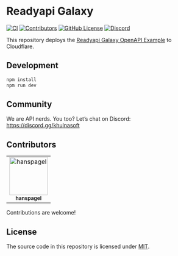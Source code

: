 # Readyapi Galaxy

[![CI](https://github.com/khulnasoft/readyapi-galaxy/actions/workflows/ci.yml/badge.svg)](https://github.com/khulnasoft/readyapi-galaxy/actions/workflows/ci.yml)
[![Contributors](https://img.shields.io/github/contributors/khulnasoft/galaxy)](https://github.com/khulnasoft/readyapi-galaxy/graphs/contributors)
[![GitHub License](https://img.shields.io/github/license/khulnasoft/galaxy)](https://github.com/khulnasoft/readyapi-galaxy/blob/main/LICENSE)
[![Discord](https://img.shields.io/discord/1135330207960678410?style=flat&color=5865F2)](https://discord.gg/khulnasoft)

This repository deploys the [Readyapi Galaxy OpenAPI Example](https://github.com/khulnasoft/readyapi.js/tree/main/packages/galaxy) to Cloudflare.

## Development

```txt
npm install
npm run dev
```

## Community

We are API nerds. You too? Let’s chat on Discord: <https://discord.gg/khulnasoft>

## Contributors

<!-- readme: collaborators,contributors -start -->
<table>
	<tbody>
		<tr>
            <td align="center">
                <a href="https://github.com/hanspagel">
                    <img src="https://avatars.githubusercontent.com/u/1577992?v=4" width="100;" alt="hanspagel"/>
                    <br />
                    <sub><b>hanspagel</b></sub>
                </a>
            </td>
		</tr>
	<tbody>
</table>
<!-- readme: collaborators,contributors -end -->

Contributions are welcome!

## License

The source code in this repository is licensed under [MIT](https://github.com/khulnasoft/readyapi.js/blob/main/LICENSE).
